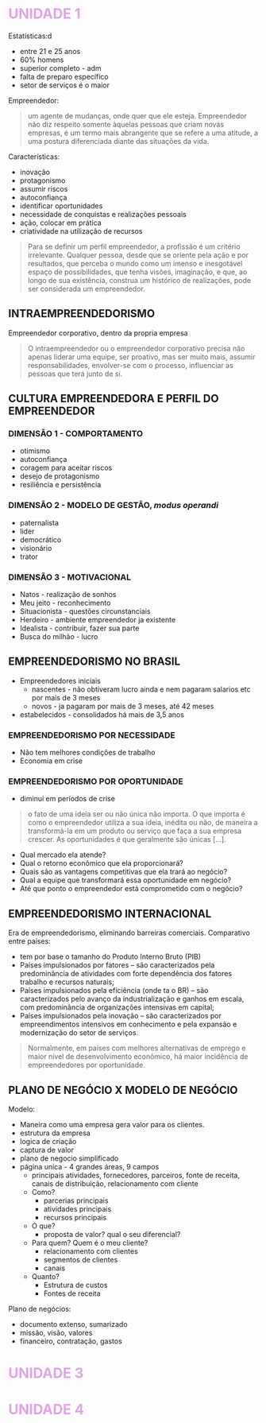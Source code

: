 # <span style="color:#e0a5e7">**UNIDADE 1**</span>

Estatísticas:d

* entre 21 e 25 anos
* 60% homens
* superior completo - adm
* falta de preparo específico
* setor de serviços é o maior

Empreendedor:
> um agente de mudanças, onde quer que ele esteja. Empreendedor não diz respeito somente àquelas pessoas que criam novas empresas, é um termo mais abrangente que se refere a uma atitude, a uma postura diferenciada diante das situações da vida.

Características:

* inovação
* protagonismo
* assumir riscos
* autoconfiança
* identificar oportunidades
* necessidade de conquistas e realizações pessoais
* ação, colocar em prática
* criatividade na utilização de recursos

> Para se definir um perfil empreendedor, a profissão é um critério irrelevante. Qualquer pessoa, desde que se oriente pela ação e por resultados, que perceba o mundo como um imenso e inesgotável espaço de possibilidades, que tenha visões, imaginação, e que, ao longo de sua existência, construa um histórico de realizações, pode ser considerada um empreendedor.

## INTRAEMPREENDEDORISMO

Empreendedor corporativo, dentro da propria empresa
> O intraempreendedor ou o empreendedor corporativo precisa não apenas liderar uma equipe, ser proativo, mas ser muito mais, assumir responsabilidades, envolver-se com o processo, influenciar as pessoas que terá junto de si.

## CULTURA EMPREENDEDORA E PERFIL DO EMPREENDEDOR

### DIMENSÃO 1 - COMPORTAMENTO

* otimismo
* autoconfiança
* coragem para aceitar riscos
* desejo de protagonismo
* resiliência e persistência

### DIMENSÃO 2 - MODELO DE GESTÃO, _modus operandi_

* paternalista
* lider
* democrático
* visionário
* trator

### DIMENSÃO 3 - MOTIVACIONAL

* Natos - realização de sonhos
* Meu jeito - reconhecimento
* Situacionista - questões circunstanciais
* Herdeiro - ambiente empreendedor ja existente
* Idealista - contribuir, fazer sua parte
* Busca do milhão - lucro

## EMPREENDEDORISMO NO BRASIL

* Empreendedores iniciais
  * nascentes - não obtiveram lucro ainda e nem pagaram salarios etc por mais de 3 meses
  * novos - ja pagaram por mais de 3 meses, até 42 meses
* estabelecidos - consolidados há mais de 3,5 anos

### EMPREENDEDORISMO POR NECESSIDADE

* Não tem melhores condições de trabalho
* Economia em crise

### EMPREENDEDORISMO POR OPORTUNIDADE

* diminui em períodos de crise

> o fato de uma ideia ser ou não única não importa. O que importa é como o empreendedor utiliza a sua ideia, inédita ou não, de maneira a transformá-la em um produto ou serviço que faça a sua empresa crescer. As oportunidades é que geralmente são únicas [...].

* Qual mercado ela atende?
* Qual o retorno econômico que ela proporcionará?
* Quais são as vantagens competitivas que ela trará ao negócio?
* Qual a equipe que transformará essa oportunidade em negócio?
* Até que ponto o empreendedor está comprometido com o negócio?

## EMPREENDEDORISMO INTERNACIONAL

Era de empreendedorismo, eliminando barreiras comerciais.
Comparativo entre países:

* tem por base o tamanho do Produto Interno Bruto (PIB)
* Países impulsionados por fatores – são caracterizados pela predominância de atividades com forte dependência dos fatores trabalho e recursos naturais;
* Países impulsionados pela eficiência (onde ta o BR) – são caracterizados pelo avanço da industrialização e ganhos em escala, com predominância de organizações intensivas em capital;
* Países impulsionados pela inovação – são caracterizados por empreendimentos intensivos em conhecimento e pela expansão e modernização do setor de serviços.

> Normalmente, em países com melhores alternativas de emprego e maior nível de desenvolvimento econômico, há maior incidência de empreendedores por oportunidade.

## PLANO DE NEGÓCIO X MODELO DE NEGÓCIO

Modelo:

* Maneira como uma empresa gera valor para os clientes.
* estrutura da empresa
* logica de criação
* captura de valor
* plano de negocio simplificado
* página unica - 4 grandes áreas, 9 campos
  * principais atividades, fornecedores, parceiros, fonte de receita, canais de distribuição, relacionamento com cliente
  * Como?
    * parcerias principais
    * atividades principais
    * recursos principais
  * O que?
    * proposta de valor? qual o seu diferencial?
  * Para quem? Quem é o meu cliente?
    * relacionamento com clientes
    * segmentos de clientes
    * canais
  * Quanto?
    * Estrutura de custos
    * Fontes de receita

Plano de negócios:

* documento extenso, sumarizado
* missão, visão, valores
* financeiro, contratação, gastos



# <span style="color:#e0a5e7">**UNIDADE 3**</span>

# <span style="color:#e0a5e7">**UNIDADE 4**</span>
